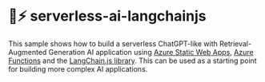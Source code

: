 # 🤖⚡ serverless-ai-langchainjs

This sample shows how to build a serverless ChatGPT-like with Retrieval-Augmented Generation AI application using [Azure Static Web Apps](https://learn.microsoft.com/azure/static-web-apps/overview), [Azure Functions](https://learn.microsoft.com/azure/azure-functions/functions-overview?pivots=programming-language-javascript) and the [LangChain.js library](https://js.langchain.com/). This can be used as a starting point for building more complex AI applications.
